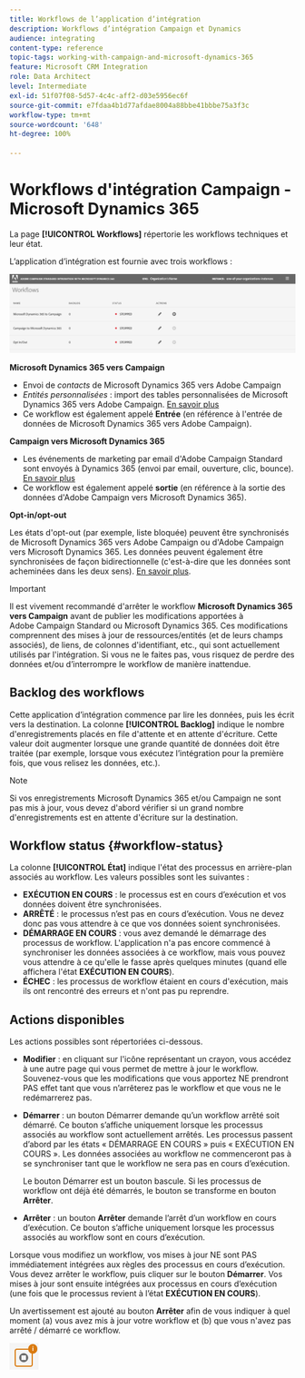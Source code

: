 ```yaml
---
title: Workflows de l’application d’intégration
description: Workflows d’intégration Campaign et Dynamics
audience: integrating
content-type: reference
topic-tags: working-with-campaign-and-microsoft-dynamics-365
feature: Microsoft CRM Integration
role: Data Architect
level: Intermediate
exl-id: 51f07f08-5d57-4c4c-aff2-d03e5956ec6f
source-git-commit: e7fdaa4b1d77afdae8004a88bbe41bbbe75a3f3c
workflow-type: tm+mt
source-wordcount: '648'
ht-degree: 100%

---
```


# Workflows d&#39;intégration Campaign - Microsoft Dynamics 365

La page **[!UICONTROL Workflows]** répertorie les workflows techniques et leur état.

L’application d’intégration est fournie avec trois workflows :

![](assets/do-not-localize/d365-to-acs-ui-page-workflows.png)

**Microsoft Dynamics 365 vers Campaign**
* Envoi de *contacts* de Microsoft Dynamics 365 vers Adobe Campaign
* *Entités personnalisées* : import des tables personnalisées de Microsoft Dynamics 365 vers Adobe Campaign. [En savoir plus](../../integrating/using/d365-acs-using-the-integration.md#data-flows)
* Ce workflow est également appelé **Entrée** (en référence à l&#39;entrée de données de Microsoft Dynamics 365 vers Adobe Campaign).

**Campaign vers Microsoft Dynamics 365**
* Les événements de marketing par email d&#39;Adobe Campaign Standard sont envoyés à Dynamics 365 (envoi par email, ouverture, clic, bounce). [En savoir plus](../../integrating/using/d365-acs-using-the-integration.md#email-marketing-event-flow)
* Ce workflow est également appelé **sortie** (en référence à la sortie des données d&#39;Adobe Campaign vers Microsoft Dynamics 365).

**Opt-in/opt-out**

Les états d&#39;opt-out (par exemple, liste bloquée) peuvent être synchronisés de Microsoft Dynamics 365 vers Adobe Campaign ou d&#39;Adobe Campaign vers Microsoft Dynamics 365. Les données peuvent également être synchronisées de façon bidirectionnelle (c&#39;est-à-dire que les données sont acheminées dans les deux sens). [En savoir plus](../../integrating/using/d365-acs-self-service-app-data-sync.md#opt-in-out-wf).

>[!IMPORTANT]
>
>Il est vivement recommandé d&#39;arrêter le workflow **Microsoft Dynamics 365 vers Campaign** avant de publier les modifications apportées à Adobe Campaign Standard ou Microsoft Dynamics 365. Ces modifications comprennent des mises à jour de ressources/entités (et de leurs champs associés), de liens, de colonnes d&#39;identifiant, etc., qui sont actuellement utilisés par l&#39;intégration. Si vous ne le faites pas, vous risquez de perdre des données et/ou d’interrompre le workflow de manière inattendue.

## Backlog des workflows

Cette application d’intégration commence par lire les données, puis les écrit vers la destination. La colonne **[!UICONTROL Backlog]** indique le nombre d&#39;enregistrements placés en file d&#39;attente et en attente d&#39;écriture. Cette valeur doit augmenter lorsque une grande quantité de données doit être traitée (par exemple, lorsque vous exécutez l’intégration pour la première fois, que vous relisez les données, etc.).

>[!NOTE]
>Si vos enregistrements Microsoft Dynamics 365 et/ou Campaign ne sont pas mis à jour, vous devez d&#39;abord vérifier si un grand nombre d&#39;enregistrements est en attente d&#39;écriture sur la destination.

## Workflow status {#workflow-status}

La colonne **[!UICONTROL État]** indique l&#39;état des processus en arrière-plan associés au workflow. Les valeurs possibles sont les suivantes :

* **EXÉCUTION EN COURS** : le processus est en cours d’exécution et vos données doivent être synchronisées.
* **ARRÊTÉ** : le processus n’est pas en cours d’exécution. Vous ne devez donc pas vous attendre à ce que vos données soient synchronisées.
* **DÉMARRAGE EN COURS** : vous avez demandé le démarrage des processus de workflow. L&#39;application n&#39;a pas encore commencé à synchroniser les données associées à ce workflow, mais vous pouvez vous attendre à ce qu&#39;elle le fasse après quelques minutes (quand elle affichera l&#39;état **EXÉCUTION EN COURS**).
* **ÉCHEC** : les processus de workflow étaient en cours d&#39;exécution, mais ils ont rencontré des erreurs et n&#39;ont pas pu reprendre.

## Actions disponibles

Les actions possibles sont répertoriées ci-dessous.

* **Modifier** : en cliquant sur l&#39;icône représentant un crayon, vous accédez à une autre page qui vous permet de mettre à jour le workflow. Souvenez-vous que les modifications que vous apportez NE prendront PAS effet tant que vous n’arrêterez pas le workflow et que vous ne le redémarrerez pas.

* **Démarrer** : un bouton Démarrer demande qu’un workflow arrêté soit démarré. Ce bouton s’affiche uniquement lorsque les processus associés au workflow sont actuellement arrêtés. Les processus passent d’abord par les états « DÉMARRAGE EN COURS » puis « EXÉCUTION EN COURS ». Les données associées au workflow ne commenceront pas à se synchroniser tant que le workflow ne sera pas en cours d’exécution.

   Le bouton Démarrer est un bouton bascule. Si les processus de workflow ont déjà été démarrés, le bouton se transforme en bouton **Arrêter**.

* **Arrêter** : un bouton **Arrêter** demande l’arrêt d’un workflow en cours d’exécution. Ce bouton s’affiche uniquement lorsque les processus associés au workflow sont en cours d’exécution.

Lorsque vous modifiez un workflow, vos mises à jour NE sont PAS immédiatement intégrées aux règles des processus en cours d’exécution. Vous devez arrêter le workflow, puis cliquer sur le bouton **Démarrer**. Vos mises à jour sont ensuite intégrées aux processus en cours d’exécution (une fois que le processus revient à l’état **EXÉCUTION EN COURS**).

Un avertissement est ajouté au bouton **Arrêter** afin de vous indiquer à quel moment (a) vous avez mis à jour votre workflow et (b) que vous n&#39;avez pas arrêté / démarré ce workflow.

![](assets/do-not-localize/d365-to-acs-icon-stop-with-changes.png)
